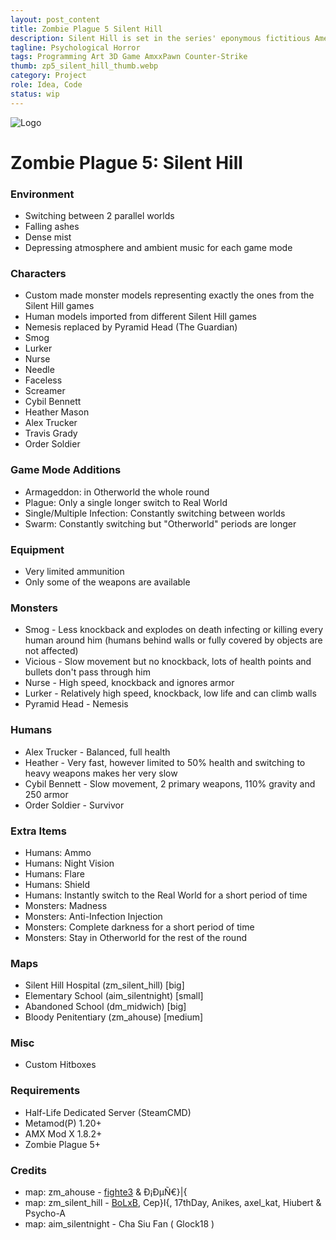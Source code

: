 ```yaml
---
layout: post_content
title: Zombie Plague 5 Silent Hill
description: Silent Hill is set in the series' eponymous fictitious American town
tagline: Psychological Horror
tags: Programming Art 3D Game AmxxPawn Counter-Strike
thumb: zp5_silent_hill_thumb.webp
category: Project
role: Idea, Code
status: wip
---
```

![Logo](https://1.bp.blogspot.com/-o0hEXzvB9WY/UI50JnAgtSI/AAAAAAAAALk/C-p1VVofD0c/s1600/dphclub.com_1203530122silent_hill_by_evilken26.webp)
# Zombie Plague 5: Silent Hill

### Environment
- Switching between 2 parallel worlds
- Falling ashes
- Dense mist
- Depressing atmosphere and ambient music for each game mode

### Characters
- Custom made monster models representing exactly the ones from the Silent Hill games
- Human models imported from different Silent Hill games
- Nemesis replaced by Pyramid Head (The Guardian)
- Smog
- Lurker
- Nurse
- Needle
- Faceless
- Screamer
- Cybil Bennett
- Heather Mason
- Alex Trucker
- Travis Grady
- Order Soldier

### Game Mode Additions
- Armageddon: in Otherworld the whole round
- Plague: Only a single longer switch to Real World
- Single/Multiple Infection: Constantly switching between worlds
- Swarm: Constantly switching but "Otherworld" periods are longer

### Equipment
- Very limited ammunition
- Only some of the weapons are available

### Monsters
- Smog         - Less knockback and explodes on death infecting or killing every human around him (humans behind walls or fully covered by objects are not affected)
- Vicious      - Slow movement but no knockback, lots of health points and bullets don't pass through him
- Nurse        - High speed, knockback and ignores armor
- Lurker       - Relatively high speed, knockback, low life and can climb walls
- Pyramid Head - Nemesis

### Humans ###
- Alex Trucker  - Balanced, full health
- Heather       - Very fast, however limited to 50% health and switching to heavy weapons makes her very slow
- Cybil Bennett - Slow movement, 2 primary weapons, 110% gravity and 250 armor
- Order Soldier - Survivor

### Extra Items
- Humans:   Ammo
- Humans:   Night Vision
- Humans:   Flare
- Humans:   Shield
- Humans:   Instantly switch to the Real World for a short period of time
- Monsters: Madness
- Monsters: Anti-Infection Injection
- Monsters: Complete darkness for a short period of time
- Monsters: Stay in Otherworld for the rest of the round

### Maps
- Silent Hill Hospital (zm_silent_hill) [big]
- Elementary School (aim_silentnight) [small]
- Abandoned School (dm_midwich) [big]
- Bloody Penitentiary (zm_ahouse) [medium]

### Misc
- Custom Hitboxes

### Requirements
- Half-Life Dedicated Server (SteamCMD)
- Metamod(P) 1.20+
- AMX Mod X 1.8.2+
- Zombie Plague 5+

### Credits
- map: zm_ahouse       - [fighte3](http://cs.gamebanana.com/maps/156238) & Ð¡ÐµÑ€}|{
- map: zm_silent_hill  - [BoLxB](http://cs.gamebanana.com/maps/140085), Cep}I{, 17thDay, Anikes, axel_kat, Hiubert & Psycho-A
- map: aim_silentnight - Cha Siu Fan ( Glock18 )
